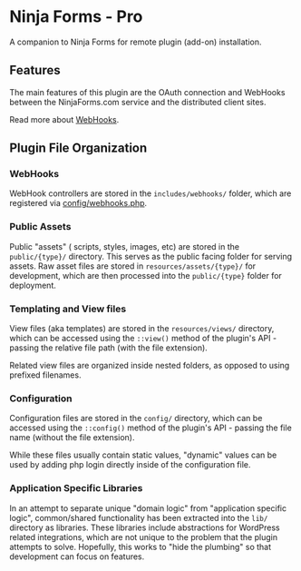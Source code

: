 # Ninja Forms - Pro

A companion to Ninja Forms for remote plugin (add-on) installation.

## Features
The main features of this plugin are the OAuth connection and WebHooks between the NinjaForms.com service and the distributed client sites.

Read more about [WebHooks](lib/webhooks/README.md).

## Plugin File Organization

### WebHooks
WebHook controllers are stored in the `includes/webhooks/` folder, which are registered via [config/webhooks.php](config/webhooks.php).

### Public Assets
Public "assets" ( scripts, styles, images, etc) are stored in the `public/{type}/` directory. This serves as the public facing folder for serving assets. Raw asset files are stored in `resources/assets/{type}/` for development, which are then processed into the `public/{type}` folder for deployment.

### Templating and View files
View files (aka templates) are stored in the `resources/views/` directory, which can be accessed using the `::view()` method of the plugin's API - passing the relative file path (with the file extension).

Related view files are organized inside nested folders, as opposed to using prefixed filenames.

### Configuration
Configuration files are stored in the `config/` directory, which can be accessed using the `::config()` method of the plugin's API - passing the file name (without the file extension).

While these files usually contain static values, "dynamic" values can be used by adding php login directly inside of the configuration file.

### Application Specific Libraries

In an attempt to separate unique "domain logic" from "application specific logic", common/shared functionality has been extracted into the `lib/` directory as libraries. These libraries include abstractions for WordPress related integrations, which are not unique to the problem that the plugin attempts to solve. Hopefully, this works to "hide the plumbing" so that development can focus on features.
